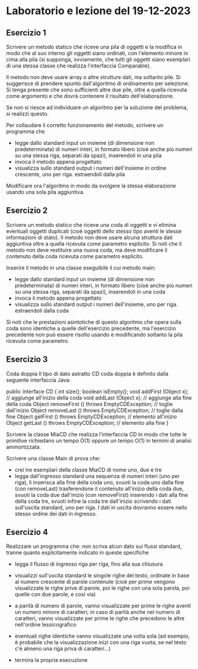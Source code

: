 # Laboratorio e lezione del 19-12-2023

## Esercizio 1
Scrivere un metodo statico che riceve una pila di oggetti e la modifica in modo che al suo interno gli oggetti siano ordinati, con l'elemento minore in cima alla pila (si supponga, ovviamente, che tutti gli oggetti siano esemplari di una stessa classe che realizza l'interfaccia Comparable).

Il metodo non deve usare array o altre strutture dati, ma soltanto pile.
Si suggerisce di prendere spunto dall'algoritmo di ordinamento per selezione.
Si tenga presente che sono sufficienti altre due pile, oltre a quella ricevuta come argomento e che dovrà contenere il risultato dell'elaborazione.

Se non si riesce ad individuare un algoritmo per la soluzione del problema, si realizzi questo.

Per collaudare il corretto funzionamento del metodo, scrivere un programma che

- legge dallo standard input un insieme (di dimensione non predeterminata) di numeri interi, in formato libero (cioè anche più numeri su una stessa riga, separati da spazi), inserendoli in una pila
- invoca il metodo appena progettato
- visualizza sullo standard output i numeri dell'insieme in ordine crescente, uno per riga. estraendoli dalla pila

Modificare ora l'algoritmo in modo da svolgere la stessa elaborazione usando una sola pila aggiuntiva.


## Esercizio 2
Scrivere un metodo statico che riceve una coda di oggetti e vi elimina eventuali oggetti duplicati (cioè oggetti dello stesso tipo aventi le stesse informazioni di stato).
Il metodo non deve usare alcuna struttura dati aggiuntiva oltre a quella ricevuta come parametro esplicito.
Si noti che il metodo non deve restituire una nuova coda, ma deve modificare il contenuto della coda ricevuta come parametro esplicito.

Inserire il metodo in una classe eseguibile il cui metodo main:

- legge dallo standard input un insieme (di dimensione non predeterminata) di numeri interi, in formato libero (cioè anche più numeri su una stessa riga, separati da spazi), inserendoli in una coda
- invoca il metodo appena progettato
- visualizza sullo standard output i numeri dell'insieme, uno per riga. estraendoli dalla coda


Si noti che le prestazioni asintotiche di questo algoritmo che opera sulla coda sono identiche a quelle dell'esercizio precedente, ma l'esercizio precedente non può essere risolto usando e modificando soltanto la pila ricevuta come parametro.


## Esercizio 3
Coda doppia
Il tipo di dato astratto CD coda doppia è definito dalla seguente interfaccia Java:

public interface CD
{ int size();
boolean isEmpty();
void addFirst (Object x); // aggiunge all'inizio della coda
void addLast (Object x); // aggiunge alla fine della coda
Object removeFirst () throws EmptyCDException; // toglie dall'inizio
Object removeLast () throws EmptyCDException; // toglie dalla fine
Object getFirst () throws EmptyCDException; // elemento all'inizio
Object getLast () throws EmptyCDException; // elemento alla fine
}

Scrivere la classe MiaCD che realizza l'interfaccia CD in modo che tutte le primitive richiedano un tempo O(1) oppure un tempo O(1) in termini di analisi ammortizzata.

Scrivere una classe Main di prova che:
- crei tre esemplari della classe MiaCD di nome uno, due e tre
- legga dall'ingresso standard una sequenza di numeri interi (uno per riga), li inserisca alla fine della coda uno, svuoti la coda uno dalla fine (con removeLast) trasferendone il contenuto all'inizio della coda due, svuoti la coda due dall'inizio (con removeFirst) inserendo i dati alla fine della coda tre, svuoti infine la coda tre dall'inizio scrivendo i dati sull'uscita standard, uno per riga. I dati in uscita dovranno essere nello stesso ordine dei dati in ingresso.


## Esercizio 4


Realizzare un programma che:
non scriva alcun dato sui flussi standard, tranne quanto esplicitamente indicato in queste specifiche

- legga il flusso di ingresso riga per riga, fino alla sua chiusura

- visualizzi sull'uscita standard le singole righe del testo, ordinate in base al numero crescente di parole contenute (cioè per prime vengono visualizzate le righe prive di parole, poi le righe con una sola parola, poi quelle con due parole, e così via)

- a parità di numero di parole, vanno visualizzate per prime le righe aventi un numero minore di caratteri; in caso di parità anche nel numero di caratteri, vanno visualizzate per prime le righe che precedono le altre nell'ordine lessicografico

- eventuali righe identiche vanno visualizzate una volta sola (ad esempio, è probabile che la visualizzazione inizi con una riga vuota, se nel testo c'è almeno una riga priva di caratteri...)

- termina la propria esecuzione